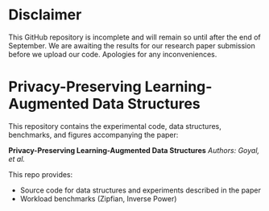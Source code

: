 # Disclaimer 
This GitHub repository is incomplete and will remain so until after the end of September. We are awaiting the results for our research paper submission before we upload our code. Apologies for any inconveniences. 

# Privacy-Preserving Learning-Augmented Data Structures
This repository contains the experimental code, data structures, benchmarks, and figures accompanying the paper:

**Privacy-Preserving Learning-Augmented Data Structures**
*Authors: Goyal, et al.*


This repo provides:
- Source code for data structures and experiments described in the paper
- Workload benchmarks (Zipfian, Inverse Power)
